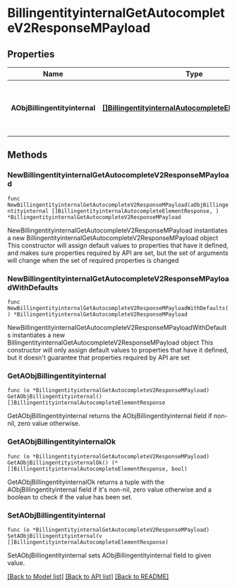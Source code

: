 # BillingentityinternalGetAutocompleteV2ResponseMPayload

## Properties

Name | Type | Description | Notes
------------ | ------------- | ------------- | -------------
**AObjBillingentityinternal** | [**[]BillingentityinternalAutocompleteElementResponse**](BillingentityinternalAutocompleteElementResponse.md) | An array of Billingentityinternal object containing the description, ID and active status about the element. | 

## Methods

### NewBillingentityinternalGetAutocompleteV2ResponseMPayload

`func NewBillingentityinternalGetAutocompleteV2ResponseMPayload(aObjBillingentityinternal []BillingentityinternalAutocompleteElementResponse, ) *BillingentityinternalGetAutocompleteV2ResponseMPayload`

NewBillingentityinternalGetAutocompleteV2ResponseMPayload instantiates a new BillingentityinternalGetAutocompleteV2ResponseMPayload object
This constructor will assign default values to properties that have it defined,
and makes sure properties required by API are set, but the set of arguments
will change when the set of required properties is changed

### NewBillingentityinternalGetAutocompleteV2ResponseMPayloadWithDefaults

`func NewBillingentityinternalGetAutocompleteV2ResponseMPayloadWithDefaults() *BillingentityinternalGetAutocompleteV2ResponseMPayload`

NewBillingentityinternalGetAutocompleteV2ResponseMPayloadWithDefaults instantiates a new BillingentityinternalGetAutocompleteV2ResponseMPayload object
This constructor will only assign default values to properties that have it defined,
but it doesn't guarantee that properties required by API are set

### GetAObjBillingentityinternal

`func (o *BillingentityinternalGetAutocompleteV2ResponseMPayload) GetAObjBillingentityinternal() []BillingentityinternalAutocompleteElementResponse`

GetAObjBillingentityinternal returns the AObjBillingentityinternal field if non-nil, zero value otherwise.

### GetAObjBillingentityinternalOk

`func (o *BillingentityinternalGetAutocompleteV2ResponseMPayload) GetAObjBillingentityinternalOk() (*[]BillingentityinternalAutocompleteElementResponse, bool)`

GetAObjBillingentityinternalOk returns a tuple with the AObjBillingentityinternal field if it's non-nil, zero value otherwise
and a boolean to check if the value has been set.

### SetAObjBillingentityinternal

`func (o *BillingentityinternalGetAutocompleteV2ResponseMPayload) SetAObjBillingentityinternal(v []BillingentityinternalAutocompleteElementResponse)`

SetAObjBillingentityinternal sets AObjBillingentityinternal field to given value.



[[Back to Model list]](../README.md#documentation-for-models) [[Back to API list]](../README.md#documentation-for-api-endpoints) [[Back to README]](../README.md)


